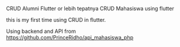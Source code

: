 CRUD Alumni Flutter or lebih tepatnya CRUD Mahasiswa using flutter

this is my first time using CRUD in flutter.

Using backend and API from 
https://github.com/PrinceRidho/api_mahasiswa_php
